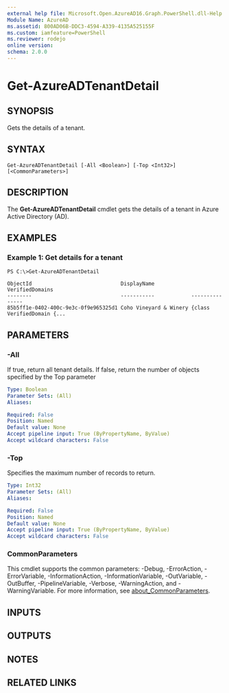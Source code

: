 ```yaml
---
external help file: Microsoft.Open.AzureAD16.Graph.PowerShell.dll-Help.xml
Module Name: AzureAD
ms.assetid: 800AD06B-DDC3-4594-A339-4135A525155F
ms.custom: iamfeature=PowerShell
ms.reviewer: rodejo
online version:
schema: 2.0.0
---
```


# Get-AzureADTenantDetail

## SYNOPSIS
Gets the details of a tenant.

## SYNTAX

```
Get-AzureADTenantDetail [-All <Boolean>] [-Top <Int32>] [<CommonParameters>]
```

## DESCRIPTION
The **Get-AzureADTenantDetail** cmdlet gets the details of a tenant in Azure Active Directory (AD).

## EXAMPLES

### Example 1: Get details for a tenant
```
PS C:\>Get-AzureADTenantDetail

ObjectId                             DisplayName            VerifiedDomains
--------                             -----------            ---------------
85b5ff1e-0402-400c-9e3c-0f9e965325d1 Coho Vineyard & Winery {class VerifiedDomain {...
```

## PARAMETERS

### -All
If true, return all tenant details. If false, return the number of objects specified by the Top parameter

```yaml
Type: Boolean
Parameter Sets: (All)
Aliases:

Required: False
Position: Named
Default value: None
Accept pipeline input: True (ByPropertyName, ByValue)
Accept wildcard characters: False
```

### -Top
Specifies the maximum number of records to return.

```yaml
Type: Int32
Parameter Sets: (All)
Aliases:

Required: False
Position: Named
Default value: None
Accept pipeline input: True (ByPropertyName, ByValue)
Accept wildcard characters: False
```

### CommonParameters
This cmdlet supports the common parameters: -Debug, -ErrorAction, -ErrorVariable, -InformationAction, -InformationVariable, -OutVariable, -OutBuffer, -PipelineVariable, -Verbose, -WarningAction, and -WarningVariable. For more information, see [about_CommonParameters](http://go.microsoft.com/fwlink/?LinkID=113216).

## INPUTS

## OUTPUTS

## NOTES

## RELATED LINKS
